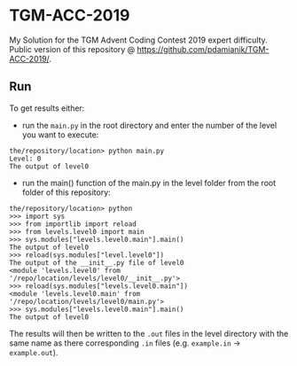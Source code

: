 # TGM-ACC-2019
My Solution for the TGM Advent Coding Contest 2019 expert difficulty. Public version of this repository @ https://github.com/pdamianik/TGM-ACC-2019/.

## Run
To get results either:
 - run the `main.py` in the root directory and enter the number of the level you want to execute:
 
 ```
 the/repository/location> python main.py
 Level: 0
 The output of level0
 ```
 
 - run the main() function of the main.py in the level folder from the root folder of this repository:
 
 ```
 the/repository/location> python
 >>> import sys
 >>> from importlib import reload
 >>> from levels.level0 import main
 >>> sys.modules["levels.level0.main"].main()
 The output of level0
 >>> reload(sys.modules["level.level0"])
 The output of the __init__.py file of level0
 <module 'levels.level0' from '/repo/location/levels/level0/__init__.py'>
 >>> reload(sys.modules["levels.level0.main"])
 <module 'levels.level0.main' from '/repo/location/levels/level0/main.py'>
 >>> sys.modules["levels.level0.main"].main()
 The output of level0
 ```
 
The results will then be written to the `.out` files in the level directory with the same name as there corresponding `.in` files (e.g. `example.in` -> `example.out`).
